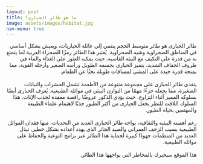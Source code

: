 ```yaml
---
layout: post
title: ما هو طائر الحبارى؟
image: assets/images/habitat.jpg
nav-menu: true
---
```

<p dir='rtl' lang='ar'>
طائر الحبارى هو طائر متوسط الحجم ينتمي إلى عائلة الحباريات، ويعيش بشكل أساسي في المناطق الصحراوية وشبه الصحراوية. يُعتبر هذا الطائر رمزًا للصحراء العربية لما يتمتع به من قدرة على التكيف مع البيئة القاسية، حيث يمكنه العثور على الغذاء والماء في ظروف الجفاف الشديد. يتميز الحبارى بجسمه الطويل ورأسه الصغير وأرجله القوية، مما يمنحه قدرة جيدة على المشي لمسافات طويلة بحثًا عن الطعام.
<br/>
<br/>
يتغذى طائر الحبارى على مجموعة متنوعة من الأطعمة تشمل الحشرات والنباتات الصغيرة، مما يجعله جزءًا مهمًا من التوازن البيئي في موائله الطبيعية. يُعرف الحبارى أيضًا بسلوكه المميز أثناء التزاوج، حيث يؤدي الذكور عروضًا راقصة معقدة لجذب الإناث. هذا السلوك اللافت للنظر يجعل الحبارى من أكثر الطيور جذبًا لاهتمام علماء الطبيعة والمهتمين بحياة الطيور.
<br/>
<br/>
رغم أهميته البيئية والثقافية، يواجه طائر الحبارى العديد من التحديات، منها فقدان الموائل الطبيعية بسبب الزحف العمراني والصيد الجائر الذي يهدد أعداده بشكل خطير. تبذل العديد من المنظمات جهودًا كبيرة لحماية هذا الطائر عبر برامج التوعية والحفاظ على موائله الطبيعية.  
<br/>
<br/>
هذا الموقع سيخبرك بالمخاطر التي يواجهها هذا الطائر.
</p>
